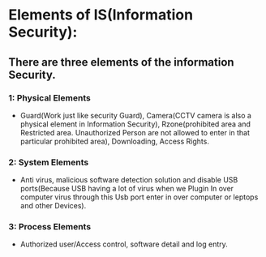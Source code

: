 # Elements of IS(Information Security):
## There are three elements of the information Security.
### 1: Physical Elements 
*  Guard(Work just like security Guard), Camera(CCTV camera is also a physical element in Information Security), Rzone(prohibited area and Restricted area. Unauthorized Person are not allowed to enter in that particular prohibited area), Downloading, Access Rights.
### 2: System Elements  
* Anti virus, malicious software detection solution and disable USB ports(Because USB having a lot of virus when we Plugin In over computer virus through this Usb port enter in over computer or leptops and other Devices).
### 3: Process Elements  
* Authorized user/Access control, software detail and log entry.
